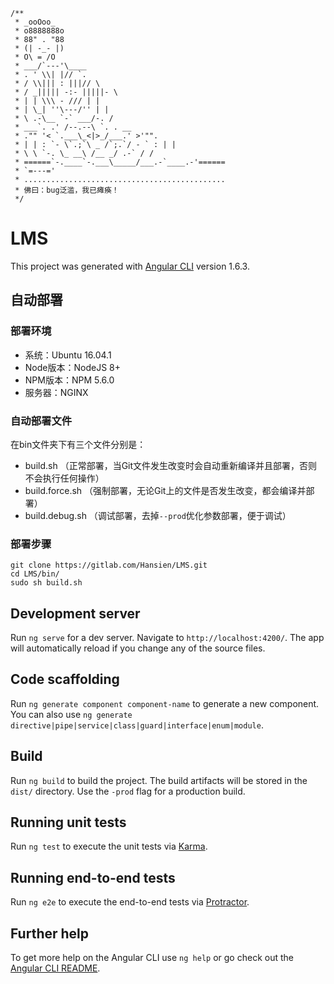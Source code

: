 ```
/**
 * _ooOoo_
 * o8888888o
 * 88" . "88
 * (| -_- |)
 * O\ = /O
 * ___/`---'\____
 * . ' \\| |// `.
 * / \\||| : |||// \
 * / _||||| -:- |||||- \
 * | | \\\ - /// | |
 * | \_| ''\---/'' | |
 * \ .-\__ `-` ___/-. /
 * ___`. .' /--.--\ `. . __
 * ."" '< `.___\_<|>_/___.' >'"".
 * | | : `- \`.;`\ _ /`;.`/ - ` : | |
 * \ \ `-. \_ __\ /__ _/ .-` / /
 * ======`-.____`-.___\_____/___.-`____.-'======
 * `=---='
 * .............................................
 * 佛曰：bug泛滥，我已瘫痪！
 */
 ```
 
# LMS

This project was generated with [Angular CLI](https://github.com/angular/angular-cli) version 1.6.3.

## 自动部署

### 部署环境
* 系统：Ubuntu 16.04.1  
* Node版本：NodeJS 8+   
* NPM版本：NPM 5.6.0  
* 服务器：NGINX

### 自动部署文件
在bin文件夹下有三个文件分别是：
* build.sh （正常部署，当Git文件发生改变时会自动重新编译并且部署，否则不会执行任何操作）
* build.force.sh  （强制部署，无论Git上的文件是否发生改变，都会编译并部署）
* build.debug.sh  （调试部署，去掉`--prod`优化参数部署，便于调试）

### 部署步骤
```
git clone https://gitlab.com/Hansien/LMS.git
cd LMS/bin/
sudo sh build.sh
```

## Development server

Run `ng serve` for a dev server. Navigate to `http://localhost:4200/`. The app will automatically reload if you change any of the source files.

## Code scaffolding

Run `ng generate component component-name` to generate a new component. You can also use `ng generate directive|pipe|service|class|guard|interface|enum|module`.

## Build

Run `ng build` to build the project. The build artifacts will be stored in the `dist/` directory. Use the `-prod` flag for a production build.

## Running unit tests

Run `ng test` to execute the unit tests via [Karma](https://karma-runner.github.io).

## Running end-to-end tests

Run `ng e2e` to execute the end-to-end tests via [Protractor](http://www.protractortest.org/).

## Further help

To get more help on the Angular CLI use `ng help` or go check out the [Angular CLI README](https://github.com/angular/angular-cli/blob/master/README.md).
